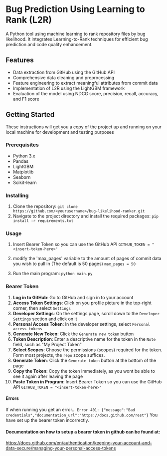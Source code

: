 # Bug Prediction Using Learning to Rank (L2R)

A Python tool using machine learning to rank repository files by bug likelihood. It integrates Learning-to-Rank techniques for efficient bug prediction and code quality enhancement.

## Features
- Data extraction from GitHub using the GitHub API
- Comprehensive data cleaning and preprocessing
- Feature engineering to extract meaningful attributes from commit data
- Implementation of L2R using the LightGBM framework
- Evaluation of the model using NDCG score, precision, recall, accuracy, and F1 score

## Getting Started
These instructions will get you a copy of the project up and running on your local machine for development and testing purposes

### Prerequisites
- Python 3.x
- Pandas
- LightGBM
- Matplotlib
- Seaborn
- Scikit-learn

### Installing
1. Clone the repository:
```git clone https://github.com/<yourusername>/bug-likelihood-ranker.git```
2. Navigate to the project directory and install the required packages:
```pip install -r requirements.txt```

### Usage
1. Insert Bearer Token so you can use the GitHub API
```GITHUB_TOKEN = "<insert-token-here>"```
2. modify the 'max_pages' variable to the amount of pages of commit data you wish to pull in (The default is 50 pages)
```max_pages = 50```

3. Run the main program:
```python main.py```

### Bearer Token
1. **Log in to GitHub**: Go to GitHub and sign in to your account
2. **Access Token Settings**: Click on you profile picture in the top-right corner, then select `Settings`
3. **Developer Settings**: On the settings page, scroll down to the `Developer Settings` section and click on it
4. **Personal Access Token**: In the developer settings, select `Personal access tokens`
5. **Generate New Token**: Click the `Generate new token` button
6. **Token Description**: Enter a descriptive name for the token in the `Note` field, such as "My Project Token"
7. **Select Scopes**: Choose the permissions (scopes) required for the token. Form most projects, the `repo` scope suffices.
8. **Generate Token**: Click the `Generate token` button at the bottom of the page
9. **Copy the Token**: Copy the token immediately, as you wont be able to see it again after leaving the page
10. **Paste Token in Program**: Insert Bearer Token so you can use the GitHub API
```GITHUB_TOKEN = "<insert-token-here>"```

#### Errors
If when running you get an error...
```Error 401: {"message":"Bad credentials","documentation_url":"https://docs.github.com/rest"}```
You have set up the bearer token incorrectly.


#### Documentation on how to setup a bearer token in github can be found at:
https://docs.github.com/en/authentication/keeping-your-account-and-data-secure/managing-your-personal-access-tokens
